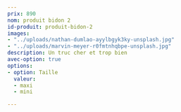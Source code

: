 ```yaml
---
prix: 890
nom: produit bidon 2
id-produit: produit-bidon-2
images:
- "../uploads/nathan-dumlao-ayylbgyk3ky-unsplash.jpg"
- "../uploads/marvin-meyer-r0fmtnhqbpe-unsplash.jpg"
description: Un truc cher et trop bien
avec-option: true
options:
- option: Taille
  valeur:
  - maxi
  - mini

---
```

